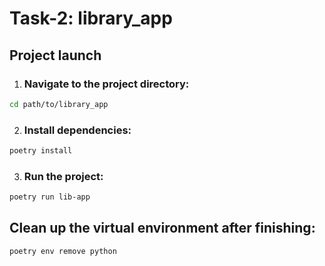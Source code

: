 # Task-2: library_app

## Project launch

1. ### Navigate to the project directory:

```bash
cd path/to/library_app
```

2. ### Install dependencies:

```bash
poetry install
```

3. ### Run the project:

```bash
poetry run lib-app
```

## Clean up the virtual environment after finishing:

```bash
poetry env remove python
```
